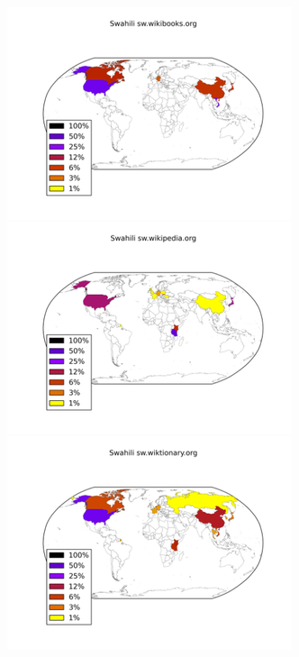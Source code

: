 ![](images/Swahili-sw.wikibooks.org.png)
![](images/Swahili-sw.wikipedia.org.png)
![](images/Swahili-sw.wiktionary.org.png)
